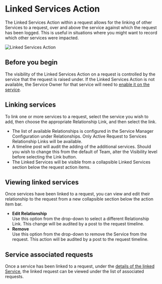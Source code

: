 # Linked Services Action
The Linked Services Action within a request allows for the linking of other Services to a request, over and above the service against which the request has been logged. This is useful in situations where you might want to record which other services were impacted.

![Linked Services Action](/_books/servicemanager-user-guide/service-portfolio/requests/images/linked-services-action.png)

## Before you begin
The visibility of the Linked Services Action on a request is controlled by the service that the request is raised under. If the Linked Services Action is not available, the Service Owner for that service will need to [enable it on the service](/servicemanager-user-guide/service-portfolio/request-configuration#request-actions). 


## Linking services
To link one or more services to a request, select the service you wish to add, then choose the appropriate Relationship Link, and then select the link.
* The list of available Relationships is configured in the Service Manager Configuration under Relationships. Only Active Request to Services Relationship Links will be available.
* A timeline post will audit the adding of the additional services.
Should you wish to change this from the default of Team, alter the Visibility level before selecting the Link button.
* The Linked Services will be visible from a collapsible Linked Services section below the request action items.

## Viewing linked services
Once services have been linked to a request, you can view and edit their relationship to the request from a new collapsible section below the action item bar.
* **Edit Relationship**<br>Use this option from the drop-down to select a different Relationship Link. This change will be audited by a post to the request timeline.
* **Remove**<br>Use this option from the drop-down to remove the Service from the request. This action will be audited by a post to the request timeline.

## Service associated requests
Once a service has been linked to a request, under the [details of the linked Service](/servicemanager-user-guide/service-portfolio/services/service-details#requests), the linked request can be viewed under the list of associated requests.